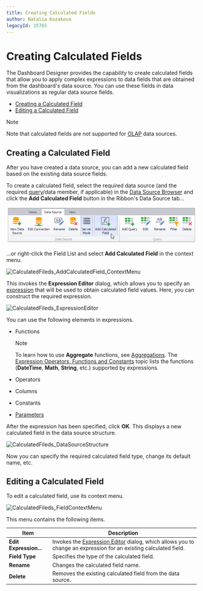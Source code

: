 ```yaml
---
title: Creating Calculated Fields
author: Natalia Kazakova
legacyId: 15765
---
```

# Creating Calculated Fields
The Dashboard Designer provides the capability to create calculated fields that allow you to apply complex expressions to data fields that are obtained from the dashboard's data source. You can use these fields in data visualizations as regular data source fields.
* [Creating a Calculated Field](#creating-a-calculated-field)
* [Editing a Calculated Field](#editing-a-calculated-field)

> [!NOTE]
> Note that calculated fields are not supported for [OLAP](../provide-data/connecting-to-olap-cubes.md) data sources.

## <a name="creating-a-calculated-field"/>Creating a Calculated Field
After you have created a data source, you can add a new calculated field based on the existing data source fields.

To create a calculated field, select the required data source (and the required [query](manage-sql-queries.md)/data member, if applicable) in the [Data Source Browser](../ui-elements/data-source-browser.md) and click the **Add Calculated Field** button in the Ribbon's Data Source tab...

![CalculatedFileds_AddCalculatedFieldButton_Ribbon](../../../images/img21578.png)

...or right-click the Field List and select **Add Calculated Field** in the context menu.

![CalculatedFileds_AddCalculatedField_ContextMenu](../../../images/img21581.png)

This invokes the **Expression Editor** dialog, which allows you to specify an [expression](../data-analysis/expression-constants-operators-and-functions.md) that will be used to obtain calculated field values. Here, you can construct the required expression.

![CalculatedFileds_ExpressionEditor](../../../images/img21580.png)

You can use the following elements in expressions.
* Functions
	
	> [!NOTE]
	> To learn how to use **Aggregate** functions, see [Aggregations](../data-analysis/aggregations.md). The [Expression Operators, Functions and Constants](../data-analysis/expression-constants-operators-and-functions.md) topic lists the functions (**DateTime**, **Math**, **String**, etc.) supported by expressions.
* Operators
* Columns
* Constants
* [Parameters](../data-analysis/using-dashboard-parameters.md)

After the expression has been specified, click **OK**. This displays a new calculated field in the data source structure.

![CalculatedFileds_DataSourceStructure](../../../images/img21582.png)

Now you can specify the required calculated field type, change its default name, etc.

## <a name="editing-a-calculated-field"/>Editing a Calculated Field
To edit a calculated field, use its context menu.

![CalculatedFileds_FieldContextMenu](../../../images/img21583.png)

This menu contains the following items.

| Item | Description |
|---|---|
| **Edit Expression...** | Invokes the [Expression Editor](~/interface-elements-for-desktop/articles/expression-editor.md) dialog, which allows you to change an expression for an existing calculated field. |
| **Field Type** | Specifies the type of the calculated field. |
| **Rename** | Changes the calculated field name. |
| **Delete** | Removes the existing calculated field from the data source. |